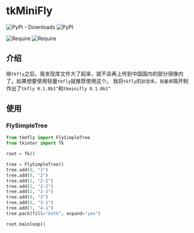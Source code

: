 # tkMiniFly
![PyPI - Downloads](https://img.shields.io/pypi/dm/tkmfly?color=7cf6b9&style=for-the-badge)
![PyPI](https://img.shields.io/pypi/v/tkmfly?color=%234cc2ff&style=for-the-badge)

![Require](https://img.shields.io/badge/Requires-Tkinter-8be8ff?&style=for-the-badge)
![Require](https://img.shields.io/badge/Requires-Pmw-99ebff?&style=for-the-badge)

## 介绍
继`tkfly`之后，我发现库文件大了起来，就不会再上传到中国国内的部分镜像内了。如果想要使用轻量`tkfly`就推荐使用这个。
我将`tkfly`的`巨型库`，`轻量库`隔开制作出了`tkfly 0.1.0b1^`和`tkminifly 0.1.0b1^`

## 使用
### FlySimpleTree
```python
from tkmfly import FlySimpleTree
from tkinter import Tk

root = Tk()

tree = FlySimpleTree()
tree.add(0, "1")
tree.add(0, "2")
tree.add(2, "2-1")
tree.add(2, "2-2")
tree.add(2, "2-3")
tree.add(0, "3")
tree.add(6, "3-1")
tree.add(7, "4-1")
tree.pack(fill="both", expand="yes")

root.mainloop()
```
